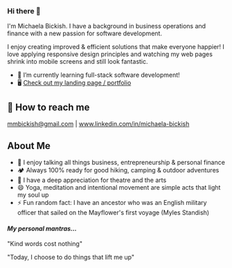 ### Hi there 👋

I'm Michaela Bickish. I have a background in business operations and finance with a new passion for software development.

I enjoy creating improved & efficient solutions that make everyone happier!
I love applying responsive design principles and watching my web pages shrink into mobile screens and still look fantastic.

- 🔭 I’m currently learning full-stack software development!
- 🖥 <a href ="https://michaelabickish.github.io/portfolio/">Check out my landing page / portfolio</a>

## 📩 How to reach me
mmbickish@gmail.com | www.linkedin.com/in/michaela-bickish

## About Me
- 💬 I enjoy talking all things business, entrepreneurship & personal finance
- 🏕 Always 100% ready for good hiking, camping & outdoor adventures
- 🎵 I have a deep appreciation for theatre and the arts
- 😄 Yoga, meditation and intentional movement are simple acts that light my soul up
- ⚡ Fun random fact: I have an ancestor who was an English military officer that sailed on the Mayflower's first voyage (Myles Standish)


#### *My personal mantras...*

"Kind words cost nothing"

"Today, I choose to do things that lift me up"






<!--
**MichaelaBickish/MichaelaBickish** is a ✨ _special_ ✨ repository because its `README.md` (this file) appears on your GitHub profile.

Here are some ideas to get you started:

📫
-  Check out what I'm currently working on ...
- 👯 I’m looking to collaborate on ...
- 🤔 I’m looking for help with ...
🌱 

-  Pronouns: ...

-->
